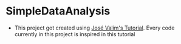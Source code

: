 # SimpleDataAnalysis

* This project got created using [José Valim's Tutorial](https://www.youtube.com/watch?v=fPKMmJpAGWc).
  Every code currently in this project is inspired in this tutorial

